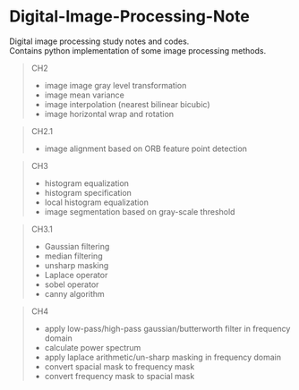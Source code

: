 # Digital-Image-Processing-Note
Digital image processing study notes and codes.   
Contains python implementation of some image processing methods.

>CH2
>- image image gray level transformation
>- image mean variance
>- image interpolation (nearest bilinear bicubic)
>- image horizontal wrap and rotation

>CH2.1
>- image alignment based on ORB feature point detection

>CH3
>- histogram equalization
>- histogram specification
>- local histogram equalization
>- image segmentation based on gray-scale threshold

>CH3.1
>- Gaussian filtering
>- median filtering
>- unsharp masking
>- Laplace operator
>- sobel operator
>- canny algorithm

>CH4
>- apply low-pass/high-pass gaussian/butterworth filter in frequency domain
>- calculate power spectrum
>- apply laplace arithmetic/un-sharp masking in frequency domain
>- convert spacial mask to frequency mask
>- convert frequency mask to spacial mask
